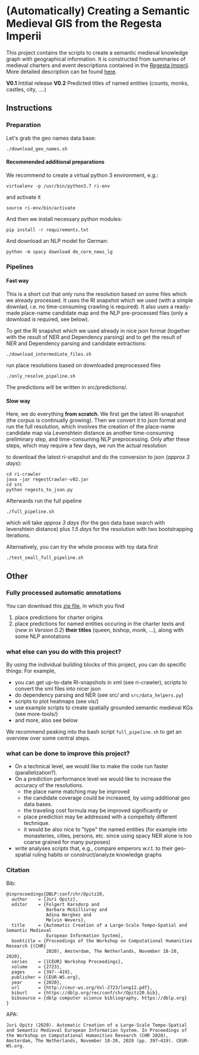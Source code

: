 # (Automatically) Creating a Semantic Medieval GIS from the Regesta Imperii

This project contains the scripts to create a semantic medieval knowledge graph with geographical information. It is constructed from summaries of medieval charters and event descriptions contained in the [Regesta Imperii](http://regesta-imperii.de/en/home.html). More detailed description can be found [here](http://www.ceur-ws.org/Vol-2723/long12.pdf).

**V0.1** Intitial release
**V0.2** Predicted titles of named entities (counts, monks, castles, city, ....)

## Instructions

### Preparation

Let's grab the geo names data base:

```
./download_geo_names.sh
```

#### Recommended additional preparations

We recommend to create a virtual python 3 environment, e.g.:

```
virtualenv -p /usr/bin/python3.7 ri-env
```

and activate it

```
source ri-env/bin/activate
```

And then we install necessary python modules:

```
pip install -r requirements.txt
```

And download an NLP model for German:

```
python -m spacy download de_core_news_lg
```

### Pipelines


#### Fast way

This is a short cut that only runs the resolution based on some files which we already processed. 
It uses the RI snapshot which we used (with a simple downlad, i.e. no time-consuming crawling is required).
It also uses a ready-made place-name candidate map and the NLP pre-processed files (only a download is required, see below).

To get the RI snapshot which we used already in nice json format (together with the result of NER and Dependency parsing) and to get the result of NER and Dependency parsing and candidate extractions:

```
./download_intermediate_files.sh
```

run place resolutions based on downloaded preprocessed files

```
./only_resolve_pipeline.sh
```

The predictions will be written in src/predictions/.

#### Slow way

Here, we do everything **from scratch**. 
We first get the latest RI-snapshot (the corpus is continually growing).
Then we convert it to json format and run the full resolution, which involves 
the creation of the place-name candidate map via Levenshtein distance as another time-consuming preliminary step,
and time-consuming NLP preprocessing.
Only after these steps, which may require a few days,  we run the actual resolution

to download the latest ri-snapshot and do the conversion to json (*approx 3 days*):

```
cd ri-crawler
java -jar regestCrawler-v02.jar 
cd src
python regests_to_json.py
```

Afterwards run the full pipeline

```
./full_pipeline.sh
```

which will take *approx 3 days* (for the geo data base search with levenshtein distance) plus *1.5 days* for the resolution with two bootstrapping iterations.

Alternatively, you can try the whole process with toy data first

```
./test_small_full_pipeline.sh
```

## Other

### Fully processed automatic annotations

You can download this [zip file](https://www.cl.uni-heidelberg.de/~opitz/data/rigeo/final_outputs.zip), in which you find
1. place predictions for charter origins
2. place predictions for named entities occuring in the charter texts and (*new in Version 0.2*) **their titles** (queen, bishop, monk, ...), along with some NLP annotations

### what else can you do with this project?

By using the individual building blocks of this project, you can do specific things: For example, 
- you can get up-to-date RI-snapshots in xml (see ri-crawler), scripts to convert the xml files into nicer json 
- do dependency parsing and NER (see src/ and `src/data_helpers.py`)
- scripts to plot heatmaps (see vis/)
- use example scripts to create spatially grounded semantic medieval KGs (see more-tools/)
- and more, also see below

We recommend peaking into the bash script `full_pipeline.sh` to get an overview over some central steps.

### what can be done to improve this project?

- On a technical level, we would like to make the code run faster (parallelization?). 
- On a prediction performance level we would like to increase the accuracy of the resolutions. 
    - the place name matching may be improved 
    - the candidate coverage could be increased, by using additional geo data bases. 
    - the traveling cost formula may be improved significantly or 
    - place prediction may be addressed with a compeltely different technique. 
    - it would be also nice to "type" the named entities (for example into monasteries, cities, persons, etc. since using spacy NER alone is too coarse grained for many purposes)
- write analyses scripts that, e.g., compare emperors w.r.t. to their geo-spatial ruling habits or construct/analyze knowledge graphs

### Citation

Bib:

```
@inproceedings{DBLP:conf/chr/Opitz20,
  author    = {Juri Opitz},
  editor    = {Folgert Karsdorp and
               Barbara McGillivray and
               Adina Nerghes and
               Melvin Wevers},
  title     = {Automatic Creation of a Large-Scale Tempo-Spatial and Semantic Medieval
               European Information System},
  booktitle = {Proceedings of the Workshop on Computational Humanities Research {(CHR}
               2020), Amsterdam, The Netherlands, November 18-20, 2020},
  series    = {{CEUR} Workshop Proceedings},
  volume    = {2723},
  pages     = {397--419},
  publisher = {CEUR-WS.org},
  year      = {2020},
  url       = {http://ceur-ws.org/Vol-2723/long12.pdf},
  biburl    = {https://dblp.org/rec/conf/chr/Opitz20.bib},
  bibsource = {dblp computer science bibliography, https://dblp.org}
}
```

APA:

`Juri Opitz (2020). Automatic Creation of a Large-Scale Tempo-Spatial and Semantic Medieval European Information System. In Proceedings of the Workshop on Computational Humanities Research (CHR 2020), Amsterdam, The Netherlands, November 18-20, 2020 (pp. 397–419). CEUR-WS.org.`
